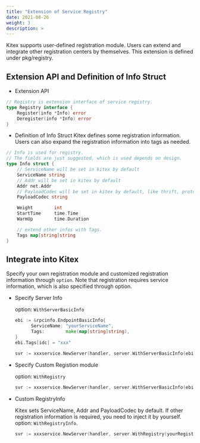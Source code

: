 ```yaml
---
title: "Extension of Service Registry"
date: 2021-08-26
weight: 3
description: >
---
```


Kitex supports user-defined registration module. Users can extend and integrate other registration centers by themselves. This extension is defined under pkg/registry.

## Extension API and Definition of Info Struct
- Extension API

```go
// Registry is extension interface of service registry.
type Registry interface {
	Register(info *Info) error
	Deregister(info *Info) error
}
```

- Definition of Info Struct
Kitex defines some registration information. Users can also expand the registration information into tags as needed.
```go
// Info is used for registry.
// The fields are just suggested, which is used depends on design.
type Info struct {
	// ServiceName will be set in kitex by default
	ServiceName string
	// Addr will be set in kitex by default
	Addr net.Addr
	// PayloadCodec will be set in kitex by default, like thrift, protobuf
	PayloadCodec string

	Weight        int
	StartTime     time.Time
	WarmUp        time.Duration

	// extend other infos with Tags.
	Tags map[string]string
}
```

## Integrate into Kitex
Specify your own registration module and customized registration information through `option`. Note that registration requires service information, which is also specified through option.

- Specify Server Info

  option: `WithServerBasicInfo`

  ```go
  ebi := &rpcinfo.EndpointBasicInfo{
  		ServiceName: "yourServiceName",
  		Tags:        make(map[string]string),
  }
  ebi.Tags[idc] = "xxx"

  svr := xxxservice.NewServer(handler, server.WithServerBasicInfo(ebi))
  ```

- Specify Custom Registion module

  option: `WithRegistry`

  ```go
  svr := xxxservice.NewServer(handler, server.WithServerBasicInfo(ebi), server.WithRegistry(yourRegistry))
  ```

- Custom RegistryInfo

  Kitex sets ServiceName, Addr and PayloadCodec by default. If other registration information is required, you need to inject it by yourself. option: `WithRegistryInfo`.

  ```go
  svr := xxxservice.NewServer(handler, server.WithRegistry(yourRegistry), server.WithRegistryInfo(yourRegistryInfo))
  ```


